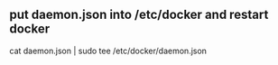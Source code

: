 ## put daemon.json into /etc/docker and restart docker
cat daemon.json | sudo tee  /etc/docker/daemon.json
